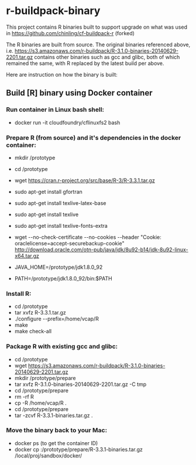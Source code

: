 # r-buildpack-binary

This project contains R binaries built to support upgrade on what was used in
https://github.com/chinling/cf-buildpack-r (forked)

The R binaries are built from source. The original binaries referenced above, i.e.
https://s3.amazonaws.com/r-buildpack/R-3.1.0-binaries-20140629-2201.tar.gz
contains other binaries such as gcc and glibc, both of which remained the same, 
with R replaced by the latest build per above.

Here are instruction on how the binary is built:

## Build [R] binary using Docker container
### Run container in Linux bash shell:
- docker run -it cloudfoundry/cflinuxfs2 bash

### Prepare R (from source) and it's dependencies in the docker container:
- mkdir /prototype
- cd /prototype

- wget https://cran.r-project.org/src/base/R-3/R-3.3.1.tar.gz

- sudo apt-get install gfortran
- sudo apt-get install texlive-latex-base
- sudo apt-get install texlive
- sudo apt-get install texlive-fonts-extra

- wget --no-check-certificate --no-cookies --header "Cookie: oraclelicense=accept-securebackup-cookie" http://download.oracle.com/otn-pub/java/jdk/8u92-b14/jdk-8u92-linux-x64.tar.gz
- JAVA_HOME=/prototype/jdk1.8.0_92
- PATH=/prototype/jdk1.8.0_92/bin:$PATH

### Install R:
- cd /prototype
- tar xvfz R-3.3.1.tar.gz
- ./configure --prefix=/home/vcap/R
- make
- make check-all

### Package R with existing gcc and glibc:
- cd /prototype
- wget https://s3.amazonaws.com/r-buildpack/R-3.1.0-binaries-20140629-2201.tar.gz
- mkdir /prototype/prepare
- tar xvfz R-3.1.0-binaries-20140629-2201.tar.gz -C tmp
- cd /prototype/prepare
- rm -rf R
- cp -R /home/vcap/R .
- cd /prototype/prepare
- tar -zcvf R-3.3.1-binaries.tar.gz .

### Move the binary back to your Mac:
- docker ps (to get the container ID)
- docker cp <your container ID>:/prototype/prepare/R-3.3.1-binaries.tar.gz /local/proj/sandbox/docker/

